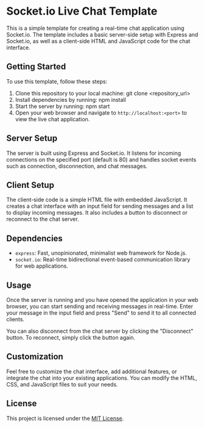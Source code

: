 # Socket.io Live Chat Template

This is a simple template for creating a real-time chat application using Socket.io. The template includes a basic server-side setup with Express and Socket.io, as well as a client-side HTML and JavaScript code for the chat interface.

## Getting Started

To use this template, follow these steps:

1. Clone this repository to your local machine: git clone <repository_url>
2. Install dependencies by running: npm install
3. Start the server by running: npm start
4. Open your web browser and navigate to `http://localhost:<port>` to view the live chat application.

## Server Setup

The server is built using Express and Socket.io. It listens for incoming connections on the specified port (default is 80) and handles socket events such as connection, disconnection, and chat messages.

## Client Setup

The client-side code is a simple HTML file with embedded JavaScript. It creates a chat interface with an input field for sending messages and a list to display incoming messages. It also includes a button to disconnect or reconnect to the chat server.

## Dependencies

- `express`: Fast, unopinionated, minimalist web framework for Node.js.
- `socket.io`: Real-time bidirectional event-based communication library for web applications.

## Usage

Once the server is running and you have opened the application in your web browser, you can start sending and receiving messages in real-time. Enter your message in the input field and press "Send" to send it to all connected clients.

You can also disconnect from the chat server by clicking the "Disconnect" button. To reconnect, simply click the button again.

## Customization

Feel free to customize the chat interface, add additional features, or integrate the chat into your existing applications. You can modify the HTML, CSS, and JavaScript files to suit your needs.

## License

This project is licensed under the [MIT License](LICENSE).

   

